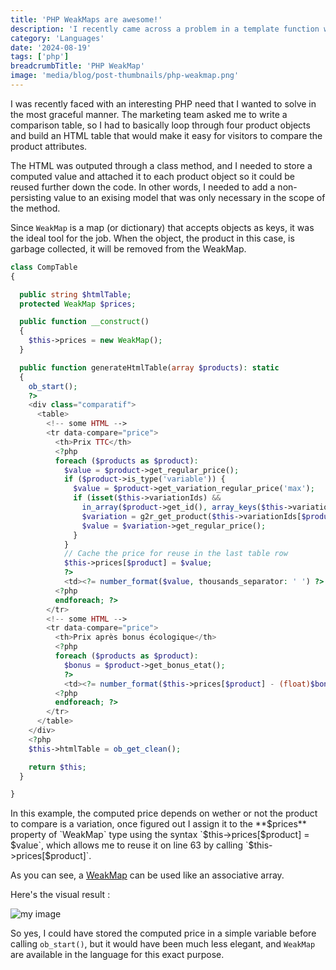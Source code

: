 ```yaml
---
title: 'PHP WeakMaps are awesome!'
description: 'I recently came across a problem in a template function where WeakMap turned out to be the best tool for the job.'
category: 'Languages'
date: '2024-08-19'
tags: ['php']
breadcrumbTitle: 'PHP WeakMap'
image: 'media/blog/post-thumbnails/php-weakmap.png'
---
```


I was recently faced with an interesting PHP need that I wanted to solve in the most graceful manner. The marketing team asked me to write a comparison table, so I had to basically loop through four product objects and build an HTML table that would make it easy for visitors to compare the product attributes.

The HTML was outputed through a class method, and I needed to store a computed value and attached it to each product object so it could be reused further down the code. In other words, I needed to add a non-persisting value to an exising model that was only necessary in the scope of the method.

Since `WeakMap` is a map (or dictionary) that accepts objects as keys, it was the ideal tool for the job. When the object, the product in this case, is garbage collected, it will be removed from the WeakMap.

```php
class CompTable
{

  public string $htmlTable;
  protected WeakMap $prices;

  public function __construct()
  {
    $this->prices = new WeakMap();
  }

  public function generateHtmlTable(array $products): static
  {
    ob_start();
    ?>
    <div class="comparatif">
      <table>
        <!-- some HTML -->
        <tr data-compare="price">
          <th>Prix TTC</th>
          <?php
          foreach ($products as $product):
            $value = $product->get_regular_price();
            if ($product->is_type('variable')) {
              $value = $product->get_variation_regular_price('max');
              if (isset($this->variationIds) &&
                in_array($product->get_id(), array_keys($this->variationIds))) {
                $variation = g2r_get_product($this->variationIds[$product->get_id()]);
                $value = $variation->get_regular_price();
              }
            }
            // Cache the price for reuse in the last table row
            $this->prices[$product] = $value;
            ?>
            <td><?= number_format($value, thousands_separator: ' ') ?> €</td>
          <?php
          endforeach; ?>
        </tr>
        <!-- some HTML -->
        <tr data-compare="price">
          <th>Prix après bonus écologique</th>
          <?php
          foreach ($products as $product):
            $bonus = $product->get_bonus_etat();
            ?>
            <td><?= number_format($this->prices[$product] - (float)$bonus, thousands_separator: ' ') ?> €</td>
          <?php
          endforeach; ?>
        </tr>
      </table>
    </div>
    <?php
    $this->htmlTable = ob_get_clean();

    return $this;
  }

}
```

In this example, the computed price depends on wether or not the product to compare is a variation, once figured out I assign it to the **$prices** property of `WeakMap` type using the syntax `$this->prices[$product] = $value`, which allows me to reuse it on line 63 by calling `$this->prices[$product]`. 

As you can see, a [WeakMap](https://www.php.net/manual/en/class.weakmap.php) can be used like an associative array.

Here's the visual result :

![my image](/media/blog/2024/html-table-built-in-php-with-weakmap.png)

So yes, I could have stored the computed price in a simple variable before calling `ob_start()`, but it would have been much less elegant, and `WeakMap` are available in the language for this exact purpose.
